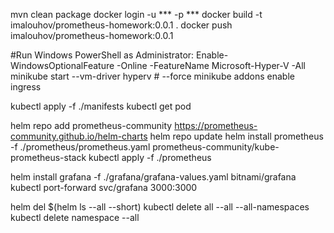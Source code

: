 mvn clean package
docker login -u *** -p ***
docker build -t imalouhov/prometheus-homework:0.0.1 .
docker push imalouhov/prometheus-homework:0.0.1

#Run Windows PowerShell as Administrator:
Enable-WindowsOptionalFeature -Online -FeatureName Microsoft-Hyper-V -All
minikube start --vm-driver hyperv # --force
minikube addons enable ingress

kubectl apply -f ./manifests
kubectl get pod

helm repo add prometheus-community https://prometheus-community.github.io/helm-charts
helm repo update
helm install prometheus -f ./prometheus/prometheus.yaml prometheus-community/kube-prometheus-stack
kubectl apply -f ./prometheus

helm install grafana -f ./grafana/grafana-values.yaml bitnami/grafana
kubectl port-forward svc/grafana 3000:3000

helm del $(helm ls --all --short)
kubectl delete all --all --all-namespaces
kubectl delete namespace --all